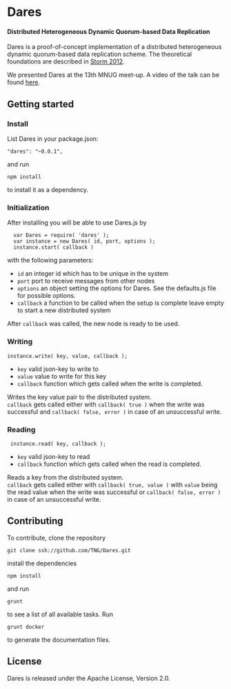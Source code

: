 Dares
========

#### Distributed Heterogeneous Dynamic Quorum-based Data Replication

Dares is a proof-of-concept implementation of a distributed heterogeneous dynamic quorum-based data replication scheme. The theoretical foundations are described in
  [Storm 2012](http://link.springer.com/book/10.1007%2F978-3-8348-2381-6 "Specification and Analytical Evaluation of Heterogeneous Dynamic Quorum-Based Data Replication Schemes").
 
We presented Dares at the 13th MNUG meet-up. A video of the talk can be found [here](http://www.youtube.com/watch?v=Avq9nY_XXH8 "2014.05.14 MNUG - Dares a distributed heterogeneous data replication system").

Getting started
---------------
### Install
List Dares in your package.json:

	"dares": "~0.0.1",

and run

	npm install

to install it as a dependency.


### Initialization
After installing you will be able to use Dares.js by 

      var Dares = require( 'dares' );
      var instance = new Dares( id, port, options );
      instance.start( callback )
      
with the following parameters: 

 * `id` an integer id which has to be unique in the system
 * `port` port to receive messages from other nodes
 * `options` an object setting the options for Dares. See the defaults.js file for possible options.
 * `callback` a function to be called when the setup is complete
leave empty to start a new distributed system

After `callback` was called, the new node is ready to be used.


### Writing
    instance.write( key, value, callback );

 * `key` valid json-key to write to
 * `value` value to write for this key
 * `callback` function which gets called when the write is completed. 

Writes the key value pair to the distributed system.  
`callback` gets called either with `callback( true )` when the write 
was successful and `callback( false, error )` in case of an unsuccessful write.


### Reading
 
     instance.read( key, callback );

 * `key` valid json-key to read
 * `callback` function which gets called when the read is completed. 

Reads a key from the distributed system.  
`callback` gets called either with `callback( true, value )` with `value` being the
read value when the write was successful or `callback( false, error )` in 
case of an unsuccessful write.



Contributing
------------

To contribute, clone the repository 

	git clone ssh://github.com/TNG/Dares.git

install the dependencies

	npm install

and run

	grunt

to see a list of all available tasks.
Run

	grunt docker

to generate the documentation files.


License
-------
Dares is released under the Apache License, Version 2.0.
